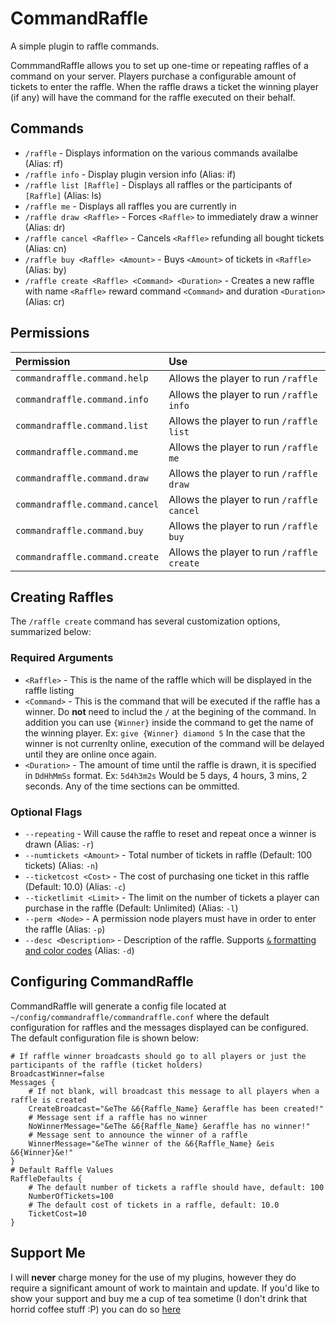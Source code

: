 # CommandRaffle

A simple plugin to raffle commands.  

CommmandRaffle allows you to set up one-time or repeating raffles of a command on your server.  Players purchase a configurable amount of tickets to enter the raffle.  When the raffle draws a ticket the winning player (if any) will have the command for the raffle executed on their behalf.

## Commands

 * `/raffle` - Displays information on the various commands availalbe (Alias: rf) 
 * `/raffle info` - Display plugin version info (Alias: if)
 * `/raffle list [Raffle]` - Displays all raffles or the participants of `[Raffle]` (Alias: ls)
 * `/raffle me` - Displays all raffles you are currently in
 * `/raffle draw <Raffle>` - Forces `<Raffle>` to immediately draw a winner (Alias: dr)
 * `/raffle cancel <Raffle>` - Cancels `<Raffle>` refunding all bought tickets  (Alias: cn)
 * `/raffle buy <Raffle> <Amount>` - Buys `<Amount>` of tickets in `<Raffle>` (Alias: by)
 * `/raffle create <Raffle> <Command> <Duration>` - Creates a new raffle with name `<Raffle>` reward command `<Command>` and duration `<Duration>` (Alias: cr)
 
## Permissions
 
 | Permission                      | Use                                                             |
 |:--------------------------------|:----------------------------------------------------------------|
 | `commandraffle.command.help`    | Allows the player to run `/raffle`                              |
 | `commandraffle.command.info`    | Allows the player to run `/raffle info`                         |
 | `commandraffle.command.list`    | Allows the player to run `/raffle list`                         |
 | `commandraffle.command.me`      | Allows the player to run `/raffle me`                           |
 | `commandraffle.command.draw`    | Allows the player to run `/raffle draw`                         |
 | `commandraffle.command.cancel`  | Allows the player to run `/raffle cancel`                       |
 | `commandraffle.command.buy`     | Allows the player to run `/raffle buy`                          |
 | `commandraffle.command.create`  | Allows the player to run `/raffle create`                       |
 
 ## Creating Raffles
 
 The `/raffle create` command has several customization options, summarized below:
 
 ### Required Arguments
 
   * `<Raffle>` - This is the name of the raffle which will be displayed in the raffle listing
   * `<Command>` - This is the command that will be executed if the raffle has a winner. Do **not** need to includ the `/` at the begining of the command. In addition you can use `{Winner}` inside the command to get the name of the winning player. Ex: `give {Winner} diamond 5` In the case that the winner is not currenlty online, execution of the command will be delayed until they are online once again.
   * `<Duration>` - The amount of time until the raffle is drawn, it is specified in `DdHhMmSs` format. Ex: `5d4h3m2s` Would be 5 days, 4 hours, 3 mins, 2 seconds. Any of the time sections can be ommitted.
 
### Optional Flags
  * `--repeating` - Will cause the raffle to reset and repeat once a winner is drawn (Alias: `-r`)
  * `--numtickets <Amount>` - Total number of tickets in raffle (Default: 100 tickets) (Alias: `-n`)
  * `--ticketcost <Cost>` - The cost of purchasing one ticket in this raffle (Default: 10.0) (Alias: `-c`)
  * `--ticketlimit <Limit>` - The limit on the number of tickets a player can purchase in the raffle (Default: Unlimited) (Alias: `-l`)
  * `--perm <Node>` - A permission node players must have in order to enter the raffle (Alias: `-p`)
  * `--desc <Description>` - Description of the raffle. Supports [`&` formatting and color codes](http://www.minecraftforum.net/forums/support/server-support/tutorials-and-faqs/1940467-bukkit-colour-codes) (Alias: `-d`)
  
## Configuring CommandRaffle

CommandRaffle will generate a config file located at `~/config/commandraffle/commandraffle.conf` where the default configuration for raffles and the messages displayed can be configured. The default configuration file is shown below:

```
# If raffle winner broadcasts should go to all players or just the participants of the raffle (ticket holders)
BroadcastWinner=false
Messages {
    # If not blank, will broadcast this message to all players when a raffle is created
    CreateBroadcast="&eThe &6{Raffle_Name} &eraffle has been created!"
    # Message sent if a raffle has no winner
    NoWinnerMessage="&eThe &6{Raffle_Name} &eraffle has no winner!"
    # Message sent to announce the winner of a raffle
    WinnerMessage="&eThe winner of the &6{Raffle_Name} &eis &6{Winner}&e!"
}
# Default Raffle Values
RaffleDefaults {
    # The default number of tickets a raffle should have, default: 100
    NumberOfTickets=100
    # The default cost of tickets in a raffle, default: 10.0
    TicketCost=10
}
```

## Support Me
I will **never** charge money for the use of my plugins, however they do require a significant amount of work to maintain and update. If you'd like to show your support and buy me a cup of tea sometime (I don't drink that horrid coffee stuff :P) you can do so [here](https://www.paypal.me/zerthick)
